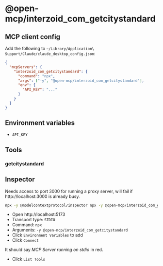 # @open-mcp/interzoid_com_getcitystandard

## MCP client config

Add the following to `~/Library/Application\ Support/Claude/claude_desktop_config.json`:

```json
{
  "mcpServers": {
    "interzoid_com_getcitystandard": {
      "command": "npx",
      "args": ["-y", "@open-mcp/interzoid_com_getcitystandard"],
      "env": {
        "API_KEY": "..."
      }
    }
  }
}
```

## Environment variables

- `API_KEY`

## Tools

### getcitystandard

## Inspector

Needs access to port 3000 for running a proxy server, will fail if http://localhost:3000 is already busy.

```bash
npx -y @modelcontextprotocol/inspector npx -y @open-mcp/interzoid_com_getcitystandard
```

- Open http://localhost:5173
- Transport type: `STDIO`
- Command: `npx`
- Arguments: `-y @open-mcp/interzoid_com_getcitystandard`
- Click `Environment Variables` to add
- Click `Connect`

It should say _MCP Server running on stdio_ in red.

- Click `List Tools`
